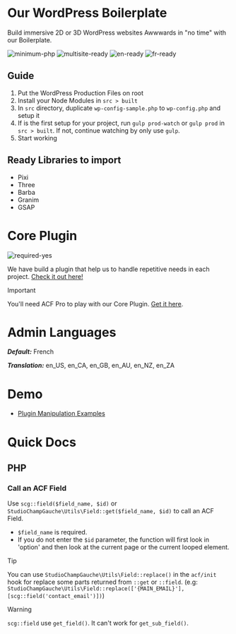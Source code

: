 # Our WordPress Boilerplate
Build immersive 2D or 3D WordPress websites Awwwards in "no time" with our Boilerplate.

![minimum-php](https://img.shields.io/badge/Minimum%20PHP-8.2-ff0000.svg)
![multisite-ready](https://img.shields.io/badge/Multisite%20Ready-no-fcba03.svg)
![en-ready](https://img.shields.io/badge/English%20Ready-yes-44cc11.svg)
![fr-ready](https://img.shields.io/badge/French%20Ready-yes-44cc11.svg)

## Guide
1. Put the WordPress Production Files on root
2. Install your Node Modules in `src > built`
3. In `src` directory, duplicate `wp-config-sample.php` to `wp-config.php` and setup it
4. If is the first setup for your project, run `gulp prod-watch` or `gulp prod` in `src > built`. If not, continue watching by only use `gulp`.
5. Start working


## Ready Libraries to import
- Pixi
- Three
- Barba
- Granim
- GSAP


# Core Plugin

![required-yes](https://img.shields.io/badge/Required-yes-ff0000.svg)

We have build a plugin that help us to handle repetitive needs in each project. [Check it out here!](https://wpboilerplate.champgauche.studio)


> [!IMPORTANT]  
> You'll need ACF Pro to play with our Core Plugin. [Get it here](https://www.advancedcustomfields.com/pro).

# Admin Languages

***Default:*** French

***Translation:*** en_US, en_CA, en_GB, en_AU, en_NZ, en_ZA

# Demo

- [Plugin Manipulation Examples](/src/themes/the-theme/template/functions.php)

# Quick Docs

## PHP

### Call an ACF Field
Use `scg::field($field_name, $id)` or `StudioChampGauche\Utils\Field::get($field_name, $id)` to call an ACF Field.

- `$field_name` is required.
- If you do not enter the `$id` parameter, the function will first look in 'option' and then look at the current page or the current looped element.

> [!TIP]  
> You can use `StudioChampGauche\Utils\Field::replace()` in the `acf/init` hook for replace some parts returned from `::get` or `::field`. (e.g: `StudioChampGauche\Utils\Field::replace(['{MAIN_EMAIL}'], [scg::field('contact_email')])`)

> [!WARNING]  
> `scg::field` use `get_field()`. It can't work for `get_sub_field()`.